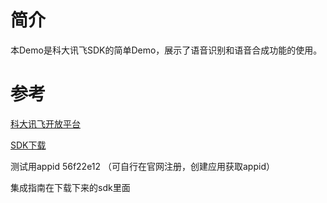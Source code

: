 # 简介 #

本Demo是科大讯飞SDK的简单Demo，展示了语音识别和语音合成功能的使用。

# 参考 #

[科大讯飞开放平台](http://www.xfyun.cn/)

[SDK下载](http://www.xfyun.cn/sdk/dispatcher)

测试用appid 56f22e12 （可自行在官网注册，创建应用获取appid）

集成指南在下载下来的sdk里面
